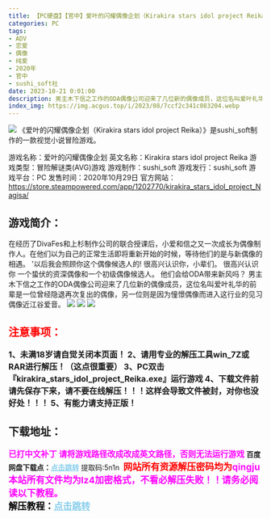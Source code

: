 ```yaml
---
title: 【PC硬盘】【官中】爱叶的闪耀偶像企划（Kirakira stars idol project Reika）
categories: PC
tags:
- ADV
- 恋爱
- 偶像
- 纯爱
- 2020年
- 官中
- sushi_soft社
date: 2023-10-21 0:01:00
description: 男主木下信之工作的ODA偶像公司迎来了几位新的偶像成员，这位名叫爱叶礼华的前辈是一位曾经隐退再次复出的偶像，另一位则是因为憧憬偶像而进入这行业的见习偶像近江谷爱音。
index_img: https://img.acgus.top/i/2023/08/7ccf2c341c083204.webp
---
```

![](https://img.acgus.top/i/2023/08/7ccf2c341c083204.webp)
《爱叶的闪耀偶像企划（Kirakira stars idol project Reika）》是sushi_soft制作的一款视觉小说冒险游戏。

游戏名称：爱叶的闪耀偶像企划
英文名称：Kirakira stars idol project Reika
游戏类型：冒险解谜类(AVG)游戏
游戏制作：sushi_soft
游戏发行：sushi_soft
游戏平台：PC
发售时间：2020年10月29日
官方网站：https://store.steampowered.com/app/1202770/kirakira_stars_idol_project_Nagisa/

## 游戏简介：
在经历了DivaFes和上杉制作公司的联合授课后，小爱和信之又一次成长为偶像制作人。在他们以为自己的正常生活即将重新开始的时候，等待他们的是与新偶像的相遇。
'以后我会照顾你这个偶像候选人的!
很高兴认识你，小辈们。 很高兴认识你
一个蛰伏的资深偶像和一个初级偶像候选人。
他们会给ODA带来新风吗？
男主木下信之工作的ODA偶像公司迎来了几位新的偶像成员，这位名叫爱叶礼华的前辈是一位曾经隐退再次复出的偶像，另一位则是因为憧憬偶像而进入这行业的见习偶像近江谷爱音。
![](https://img.acgus.top/i/2023/08/7328015921083208.webp)
![](https://img.acgus.top/i/2023/08/7c23f9e3aa083206.webp)
![](https://img.acgus.top/i/2023/08/4f88ff8829083152.webp)





## <font color=#FF0000 >注意事项：</font>
<font size=3><b>1、未满18岁请自觉关闭本页面！
2、请用专业的解压工具win_7Z或RAR进行解压！（这点很重要）
3、PC双击『kirakira_stars_idol_project_Reika.exe』运行游戏
4、下载文件前请先保存下来，请不要在线解压！！！这样会导致文件被封，对你也没好处！！！
5、有能力请支持正版！</b></font>

## 下载地址：
<font color=#FF00FF size=3><b>已打中文补丁</b></font>
<font color=#FF00FF size=3>**请将游戏路径改成改成英文路径，否则无法运行游戏**</font>
<b>百度网盘下载点：</b><a href="https://pan.baidu.com/s/1YetLX7B-lrT3U55j-e8k4w?pwd=5n1n" style="color: #87CEEB;"><b>点击跳转</b></a> 提取码:5n1n
<a style="padding: 0" href="https://post.qingju.org/AD/"><img style="max-width:100%" src="https://img.acgus.top/i/2024/07/478f689b8021d8d499ab43d21acf137a.gif" alt=""></a>
<b><font color=#FF0000 size=4>网站所有资源解压密码均为</b></font><b><font color=#FF00FF size=4>qingju</font><font color=#FF0000 ></font></b><br><b><font color=#FF00FF size=4>本站所有文件均为lz4加密格式，不看必解压失败！！请务必阅读以下教程。</b></font><br><b><font color=#000 size=4>解压教程：</b><a href="https://post.qingju.org/tutorial/000/" style="color: #87CEEB;"><b>点击跳转</b></a>
